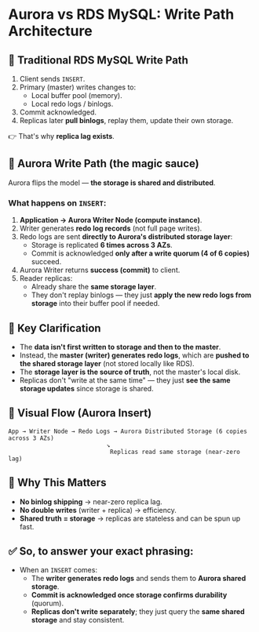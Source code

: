 # Aurora vs RDS MySQL: Write Path Architecture

## 🔹 Traditional RDS MySQL Write Path

1. Client sends `INSERT`.
2. Primary (master) writes changes to:
   * Local buffer pool (memory).
   * Local redo logs / binlogs.
3. Commit acknowledged.
4. Replicas later **pull binlogs**, replay them, update their own storage. 

👉 That's why **replica lag exists**.

## 🔹 Aurora Write Path (the magic sauce)

Aurora flips the model — **the storage is shared and distributed**.

### What happens on `INSERT`:

1. **Application → Aurora Writer Node (compute instance)**.
2. Writer generates **redo log records** (not full page writes).
3. Redo logs are sent **directly to Aurora's distributed storage layer**:
   * Storage is replicated **6 times across 3 AZs**.
   * Commit is acknowledged **only after a write quorum (4 of 6 copies)** succeed.
4. Aurora Writer returns **success (commit)** to client.
5. Reader replicas:
   * Already share the **same storage layer**.
   * They don't replay binlogs — they just **apply the new redo logs from storage** into their buffer pool if needed.

## 🔹 Key Clarification

* The **data isn't first written to storage and then to the master**.
* Instead, the **master (writer) generates redo logs**, which are **pushed to the shared storage layer** (not stored locally like RDS).
* The **storage layer is the source of truth**, not the master's local disk.
* Replicas don't "write at the same time" — they just **see the same storage updates** since storage is shared.

## 🔹 Visual Flow (Aurora Insert)

```
App → Writer Node → Redo Logs → Aurora Distributed Storage (6 copies across 3 AZs)
                            ↘
                             Replicas read same storage (near-zero lag)
```

## 🔹 Why This Matters

* **No binlog shipping** → near-zero replica lag.
* **No double writes** (writer + replica) → efficiency.
* **Shared truth = storage** → replicas are stateless and can be spun up fast.

## ✅ So, to answer your exact phrasing:

* When an `INSERT` comes:
  * The **writer generates redo logs** and sends them to **Aurora shared storage**.
  * **Commit is acknowledged once storage confirms durability** (quorum).
  * **Replicas don't write separately**; they just query the **same shared storage** and stay consistent.